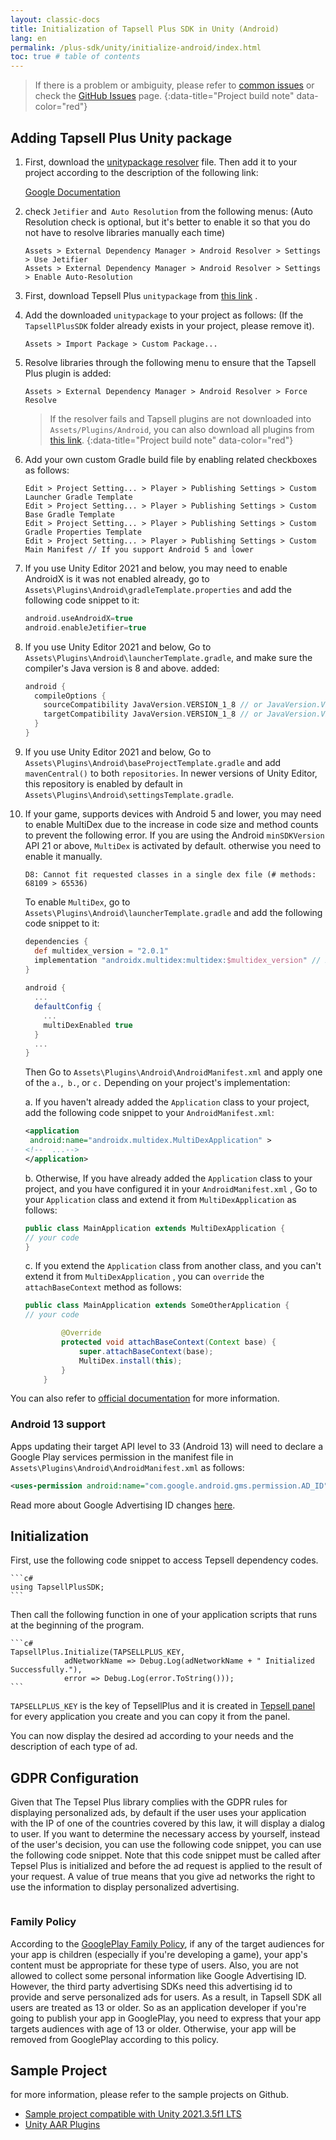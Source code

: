 ```yaml
---
layout: classic-docs
title: Initialization of Tapsell Plus SDK in Unity (Android)
lang: en
permalink: /plus-sdk/unity/initialize-android/index.html
toc: true # table of contents
---
```


> If there is a problem or ambiguity, please refer to [common issues]({{site.baseurl}}/faq/plus-sdk/unity/) or check the [GitHub Issues](https://github.com/tapsellorg/TapsellPlusSDK-UnitySample2019/issues?Q=is%3Aissue) page.
{:data-title="Project build note" data-color="red"}

## Adding Tapsell Plus Unity package

1. First, download the [unitypackage resolver](https://github.com/googlesamples/unity-jar-resolver/tags) file. Then add
   it to your project according to the description of the following link:

   [Google Documentation](https://github.com/googlesamples/unity-jar-resolver#android-resolver-usage)

2. check `Jetifier` and` Auto Resolution` from the following menus: (Auto Resolution check is optional, but it's better
   to enable it so that you do not have to resolve libraries manually each time)

    ```console
    Assets > External Dependency Manager > Android Resolver > Settings > Use Jetifier
    Assets > External Dependency Manager > Android Resolver > Settings > Enable Auto-Resolution
    ```

3. First, download Tepsell Plus `unitypackage`
   from [this link](https://github.com/tapsellorg/TapsellPlusSDK-UnityPlugin/releases/download/v2.2.8/tapsell-plus-unity-2.2.8.unitypackage)
   .
4. Add the downloaded `unitypackage` to your project as follows: (If the `TapsellPlusSDK` folder already exists in your
   project, please remove it).

    ```console
    Assets > Import Package > Custom Package...
    ```

5. Resolve libraries through the following menu to ensure that the Tapsell Plus plugin is added:

    ```console
    Assets > External Dependency Manager > Android Resolver > Force Resolve
    ```

   > If the resolver fails and Tapsell plugins are not downloaded into `Assets/Plugins/Android`, you can also download all plugins from [this link](https://storage.backtory.com/tapsell-sdk-private/plus-unity/Unity-Android-AAR-Plugins/Unity-AAR-Plugins-2.2.8.zip).
   {:data-title="Project build note" data-color="red"}

6. Add your own custom Gradle build file by enabling related checkboxes as follows:

    ```console
    Edit > Project Setting... > Player > Publishing Settings > Custom Launcher Gradle Template
    Edit > Project Setting... > Player > Publishing Settings > Custom Base Gradle Template
    Edit > Project Setting... > Player > Publishing Settings > Custom Gradle Properties Template
    Edit > Project Setting... > Player > Publishing Settings > Custom Main Manifest // If you support Android 5 and lower
    ```

7. If you use Unity Editor 2021 and below, you may need to enable AndroidX is it was not enabled already, go to `Assets\Plugins\Android\gradleTemplate.properties` and add the following code snippet to it:
    ```gradle
    android.useAndroidX=true
    android.enableJetifier=true
    ```

8. If you use Unity Editor 2021 and below, Go to `Assets\Plugins\Android\launcherTemplate.gradle`, and make sure the compiler's Java version is 8 and above.
   added:

    ```gradle
    android {
      compileOptions {
        sourceCompatibility JavaVersion.VERSION_1_8 // or JavaVersion.VERSION_11 and above
        targetCompatibility JavaVersion.VERSION_1_8 // or JavaVersion.VERSION_11 and above
      }
    }
    ```

9. If you use Unity Editor 2021 and below, Go to `Assets\Plugins\Android\baseProjectTemplate.gradle` and add `mavenCentral()` to both `repositories`. In newer versions of Unity Editor, this repository is enabled by default in `Assets\Plugins\Android\settingsTemplate.gradle`.

10. If your game, supports devices with Android 5 and lower, you may need to enable MultiDex due to the increase in
    code size and method counts to prevent the following error. If you are using the Android `minSDKVersion` API 21 or
    above, `MultiDex` is activated by default. otherwise you need to enable it manually.

    ```console
    D8: Cannot fit requested classes in a single dex file (# methods: 68109 > 65536)
    ```

    To enable `MultiDex`, go to `Assets\Plugins\Android\launcherTemplate.gradle` and add the following code snippet to it:

    ```gradle
    dependencies {
      def multidex_version = "2.0.1"
      implementation "androidx.multidex:multidex:$multidex_version" // 2.0.1
    }
   
    android {
      ...
      defaultConfig {
        ...
        multiDexEnabled true
      }
      ...
    }
    ```
    Then Go to `Assets\Plugins\Android\AndroidManifest.xml` and apply one of the `a.`,` b.`, or `c.` Depending on your
    project's implementation:

    a. If you haven't already added the `Application` class to your project, add the following code snippet to
    your `AndroidManifest.xml`:
    ```xml
    <application
     android:name="androidx.multidex.MultiDexApplication" >
    <!--  ...-->
    </application>
    ```
    b. Otherwise, If you have already added the `Application` class to your project, and you have configured it in
    your `AndroidManifest.xml` , Go to your `Application` class and extend it from `MultiDexApplication` as follows:
    ```java
    public class MainApplication extends MultiDexApplication {
    // your code
    }
    ```
    c. If you extend the `Application` class from another class, and you can't extend it from `MultiDexApplication`
    , you can `override` the `attachBaseContext` method as follows:
    ```java
    public class MainApplication extends SomeOtherApplication {
    // your code
    
            @Override
            protected void attachBaseContext(Context base) {
                super.attachBaseContext(base);
                MultiDex.install(this);
            }
        }
    ``` 

You can also refer to [official documentation](https://developer.android.com/studio/build/multidex) for more
information.

### Android 13 support
Apps updating their target API level to 33 (Android 13) will need to declare a Google Play services permission in the manifest file in `Assets\Plugins\Android\AndroidManifest.xml` as follows:

```xml
<uses-permission android:name="com.google.android.gms.permission.AD_ID"/>
```

Read more about Google Advertising ID changes [here](https://support.google.com/googleplay/android-developer/answer/6048248?hl=en).

## Initialization

First, use the following code snippet to access Tepsell dependency codes.

    ```c#
    using TapsellPlusSDK;
    ```

Then call the following function in one of your application scripts that runs at the beginning of the program.

    ```c#
    TapsellPlus.Initialize(TAPSELLPLUS_KEY,
                adNetworkName => Debug.Log(adNetworkName + " Initialized Successfully."),
                error => Debug.Log(error.ToString()));
    ```

`TAPSELLPLUS_KEY` is the key of TepsellPlus and it is created in [Tepsell panel](https://dashboard.tapsell.ir/) for
every application you create and you can copy it from the panel.

You can now display the desired ad according to your needs and the description of each type of ad.

## GDPR Configuration

Given that The Tepsel Plus library complies with the GDPR rules for displaying personalized ads, by default if the user
uses your application with the IP of one of the countries covered by this law, it will display a dialog to user. If you
want to determine the necessary access by yourself, instead of the user's decision, you can use the following code
snippet, you can use the following code snippet. Note that this code snippet must be called after Tepsel Plus is
initialized and before the ad request is applied to the result of your request. A value of true‌ means that you give ad
networks the right to use the information to display personalized advertising.
```c# TapsellPlus.SetGdprConsent(true);
```

### Family Policy

According to
the [GooglePlay Family Policy](https://support.google.com/googleplay/android-developer/answer/9893335?hl=en), if any of
the target audiences for your app is children (especially if you're developing a game), your app's content must be
appropriate for these type of users. Also, you are not allowed to collect some personal information like Google
Advertising ID. However, the third party advertising SDKs need this advertising id to provide and serve personalized ads
for users. As a result, in Tapsell SDK all users are treated as 13 or older. So as an application developer if you're
going to publish your app in GooglePlay, you need to express that your app targets audiences with age of 13 or older.
Otherwise, your app will be removed from GooglePlay according to this policy.

## Sample Project

for more information, please refer to the sample projects on Github.

* [Sample project compatible with Unity 2021.3.5f1 LTS](https://github.com/tapsellorg/TapsellPlusSDK-UnityPlugin)
* [Unity AAR Plugins](https://storage.backtory.com/tapsell-sdk-private/plus-unity/Unity-Android-AAR-Plugins/Unity-AAR-Plugins-2.2.8.zip)
